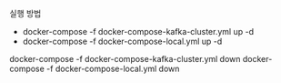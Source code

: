 실행 방법
- docker-compose -f docker-compose-kafka-cluster.yml up -d
- docker-compose -f docker-compose-local.yml up -d


docker-compose -f docker-compose-kafka-cluster.yml down
docker-compose -f docker-compose-local.yml down
